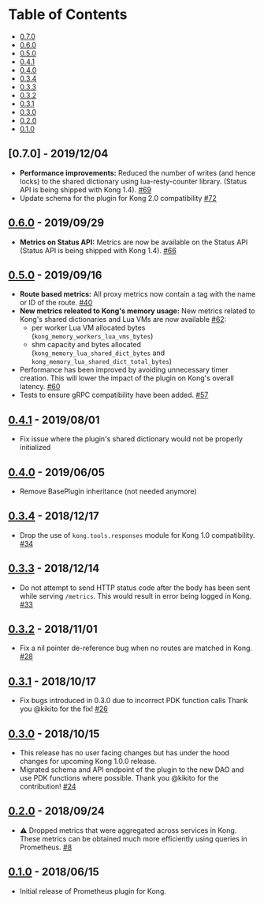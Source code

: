 # Table of Contents

- [0.7.0](#070---20191204)
- [0.6.0](#060---20190929)
- [0.5.0](#050---20190916)
- [0.4.1](#041---20190801)
- [0.4.0](#040---20190605)
- [0.3.4](#034---20181217)
- [0.3.3](#033---20181214)
- [0.3.2](#032---20181101)
- [0.3.1](#031---20181017)
- [0.3.0](#030---20181015)
- [0.2.0](#020---20180924)
- [0.1.0](#010---20180615)

##  [0.7.0] - 2019/12/04

- **Performance improvements:** Reduced the number of writes (and hence locks)
  to the shared dictionary using lua-resty-counter library.
  (Status API is being shipped with Kong 1.4).
  [#69](https://github.com/Kong/kong-plugin-prometheus/pull/69)
- Update schema for the plugin for Kong 2.0 compatibility
  [#72](https://github.com/Kong/kong-plugin-prometheus/pull/72)

##  [0.6.0] - 2019/09/29

- **Metrics on Status API:** Metrics are now be available on the Status API
  (Status API is being shipped with Kong 1.4).
  [#66](https://github.com/Kong/kong-plugin-prometheus/pull/66)

##  [0.5.0] - 2019/09/16

- **Route based metrics:**  All proxy metrics now contain a tag with the name
  or ID of the route.
  [#40](https://github.com/Kong/kong-plugin-prometheus/issues/40)
- **New metrics releated to Kong's memory usage:**
  New metrics related to Kong's shared dictionaries
  and Lua VMs are now available
  [#62](https://github.com/Kong/kong-plugin-prometheus/pull/62):
  - per worker Lua VM allocated bytes (`kong_memory_workers_lua_vms_bytes`)
  - shm capacity and bytes allocated (`kong_memory_lua_shared_dict_bytes` and
    `kong_memory_lua_shared_dict_total_bytes`)
- Performance has been improved by avoiding unnecessary timer creation.
  This will lower the impact of the plugin on Kong's overall latency.
  [#60](https://github.com/Kong/kong-plugin-prometheus/pull/60)
- Tests to ensure gRPC compatibility have been added.
  [#57](https://github.com/Kong/kong-plugin-prometheus/pull/57)

##  [0.4.1] - 2019/08/01

- Fix issue where the plugin's shared dictionary would not be properly
initialized

##  [0.4.0] - 2019/06/05

- Remove BasePlugin inheritance (not needed anymore)

##  [0.3.4] - 2018/12/17

- Drop the use of `kong.tools.responses` module for
  Kong 1.0 compatibility.
  [#34](https://github.com/Kong/kong-plugin-prometheus/pull/34)

##  [0.3.3] - 2018/12/14

- Do not attempt to send HTTP status code after the body has been sent
  while serving `/metrics`. This would result in error being logged in Kong.
  [#33](https://github.com/Kong/kong-plugin-prometheus/pull/33)

##  [0.3.2] - 2018/11/01

- Fix a nil pointer de-reference bug when no routes are matched in Kong.
  [#28](https://github.com/Kong/kong-plugin-prometheus/pull/28)

##  [0.3.1] - 2018/10/17

- Fix bugs introduced in 0.3.0 due to incorrect PDK function calls
  Thank you @kikito for the fix!
  [#26](https://github.com/Kong/kong-plugin-prometheus/pull/26)

##  [0.3.0] - 2018/10/15

- This release has no user facing changes but has under the hood
  changes for upcoming Kong 1.0.0 release.
- Migrated schema and API endpoint of the plugin to the new DAO and
  use PDK functions where possible.
  Thank you @kikito for the contribution!
  [#24](https://github.com/Kong/kong-plugin-prometheus/pull/24)

##  [0.2.0] - 2018/09/24

- :warning: Dropped metrics that were aggregated across services in Kong.
  These metrics can be obtained much more efficiently using queries in Prometheus.
  [#8](https://github.com/Kong/kong-plugin-prometheus/pull/8)

##  [0.1.0] - 2018/06/15

- Initial release of Prometheus plugin for Kong.

[0.6.0]: https://github.com/Kong/kong-plugin-prometheus/compare/0.5.0...0.6.0
[0.5.0]: https://github.com/Kong/kong-plugin-prometheus/compare/0.4.1...0.5.0
[0.4.1]: https://github.com/Kong/kong-plugin-prometheus/compare/0.4.0...0.4.1
[0.4.0]: https://github.com/Kong/kong-plugin-prometheus/compare/0.3.4...0.4.0
[0.3.4]: https://github.com/Kong/kong-plugin-prometheus/compare/0.3.3...0.3.4
[0.3.3]: https://github.com/Kong/kong-plugin-prometheus/compare/0.3.2...0.3.3
[0.3.2]: https://github.com/Kong/kong-plugin-prometheus/compare/0.3.1...0.3.2
[0.3.1]: https://github.com/Kong/kong-plugin-prometheus/compare/0.3.0...0.3.1
[0.3.0]: https://github.com/Kong/kong-plugin-prometheus/compare/0.2.0...0.3.0
[0.2.0]: https://github.com/Kong/kong-plugin-prometheus/compare/0.1.0...0.2.0
[0.1.0]: https://github.com/Kong/kong-plugin-prometheus/commit/dc81ea15bd2b331beb8f59176e3ce0fd9007ec03
